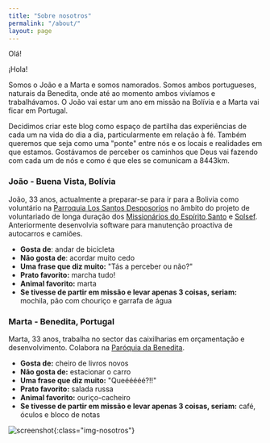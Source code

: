 ```yaml
---
title: "Sobre nosotros"
permalink: "/about/"
layout: page
---
```


Olá!

¡Hola!

Somos o João e a Marta e somos namorados. Somos ambos portugueses, naturais da Benedita, onde até ao momento ambos vivíamos e trabalhávamos. O João vai estar um ano em missão na Bolívia e a Marta vai ficar em Portugal. 

Decidimos criar este blog como espaço de partilha das experiências de cada um na vida do dia a dia, particularmente em relação à fé. Também queremos que seja como uma "ponte" entre nós e os locais e realidades em que estamos. Gostávamos de perceber os caminhos que Deus vai fazendo com cada um de nós e como é que eles se comunicam a 8443km.


### João - Buena Vista, Bolívia

João, 33 anos, actualmente a preparar-se para ir para a Bolivia como voluntário na [Parroquia Los Santos Desposorios](https://www.facebook.com/profile.php?id=100081109998887) no âmbito do projeto de voluntariado de longa duração dos [Missionários do Espírito Santo](https://espiritanos.pt/) e [Solsef](https://espiritanos.pt/solsef/). Anteriormente desenvolvia software para manutenção proactiva de autocarros e camiões.

* **Gosta de**: andar de bicicleta 
* **Não gosta de**: acordar muito cedo
* **Uma frase que diz muito:** "Tás a perceber ou não?"
* **Prato favorito:** marcha tudo!
* **Animal favorito:** marta
* **Se tivesse de partir em missão e levar apenas 3 coisas, seriam:** mochila, pão com chouriço e garrafa de água 

### Marta - Benedita, Portugal

Marta, 33 anos, trabalha no sector das caixilharias em orçamentação e desenvolvimento. Colabora na [Paróquia da Benedita](https://www.paroquiabenedita.pt).

* **Gosta de:** cheiro de livros novos 
* **Não gosta de:** estacionar o carro 
* **Uma frase que diz muito:** "Queééééé?!!"
* **Prato favorito:** salada russa
* **Animal favorito:** ouriço-cacheiro
* **Se tivesse de partir em missão e levar apenas 3 coisas, seriam:** café, óculos e bloco de notas

![screenshot](../assets/images/olhalvo_j_m.jpeg){:class="img-nosotros"}
